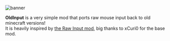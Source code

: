 ![banner](https://raw.githubusercontent.com/uku3lig/oldinput/1.12.2/banner.png)

**OldInput** is a very simple mod that ports raw mouse input back to old minecraft versions!\
It is heavily inspired by [the Raw Input mod](https://www.curseforge.com/minecraft/mc-mods/raw-input), big thanks to xCuri0 for the base mod.